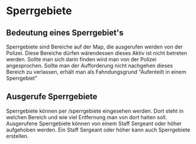 # Sperrgebiete

## Bedeutung eines Sperrgebiet's
Sperrgebiete sind Bereiche auf der Map, die ausgerufen werden von der Polizei. Diese Bereiche dürfen wärendessen dieses Aktiv ist nicht betreten werden. Sollte man sich darin finden wird man von der Polizei angesprochen. Sollte man der Aufforderung nicht nachgehen dieses Bereich zu verlassen, erhält man als Fahndungsgrund "Aufenteilt in einem Sperrgebiet"

## Ausgerufe Sperrgebiete
Sperrgebiete können per /sperrgebiete eingesehen werden. Dort steht in welchen Bereich und wie viel Entfernung man von dort halten soll. Ausgerufene Sperrgebiete können von einem Staff Sergeant oder höher aufgehoben werden. Ein Staff Sergeant oder höher kann auch Sperrgebiete erstellen.
